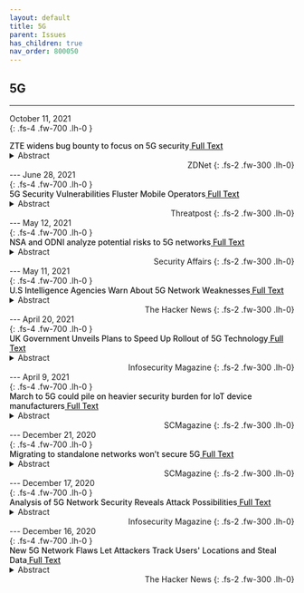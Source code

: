 ```yaml
---
layout: default
title: 5G 
parent: Issues 
has_children: true
nav_order: 800050
---
```


## 5G
---
October 11, 2021 <br>
{: .fs-4 .fw-700 .lh-0  }
<p style="font-weight:500; margin:0px" markdown="1">
ZTE widens bug bounty to focus on 5G security<a href="https://www.zdnet.com/article/zte-widens-bug-bounty-to-focus-on-5g-security/?&amp;web_view=true"> Full Text</a>
</p>
<details>
  <summary>Abstract</summary>
ZTE has widened a bug bounty scheme to plug security vulnerabilities in its products, especially potential holes brought about by the launch of commercial 5G networks and services.
</details>
<div style="text-align: right" markdown="1">
ZDNet
{: .fs-2 .fw-300 .lh-0}
</div>
---
June 28, 2021 <br>
{: .fs-4 .fw-700 .lh-0  }
<p style="font-weight:500; margin:0px" markdown="1">
5G Security Vulnerabilities Fluster Mobile Operators<a href="https://threatpost.com/mobile-operators-5g-security-vulnerabilities/167354/"> Full Text</a>
</p>
<details>
  <summary>Abstract</summary>
A survey from GSMA and Trend Micro shows a concerning lack of security capabilities for private 5G networks (think factories, smart cities, industrial IoT, utilities and more).
</details>
<div style="text-align: right" markdown="1">
Threatpost
{: .fs-2 .fw-300 .lh-0}
</div>
---
May 12, 2021 <br>
{: .fs-4 .fw-700 .lh-0  }
<p style="font-weight:500; margin:0px" markdown="1">
NSA and ODNI analyze potential risks to 5G networks<a href="https://securityaffairs.co/wordpress/117802/security/5g-networks-risks.html"> Full Text</a>
</p>
<details>
  <summary>Abstract</summary>
U.S. Intelligence agencies warn of weaknesses in 5G networks that could be exploited by crooks and nation-state actors for intelligence gathering.



The U.S. National Security Agency (NSA), along with the DHS Cybersecurity and Infrastructure Security...
</details>
<div style="text-align: right" markdown="1">
Security Affairs
{: .fs-2 .fw-300 .lh-0}
</div>
---
May 11, 2021 <br>
{: .fs-4 .fw-700 .lh-0  }
<p style="font-weight:500; margin:0px" markdown="1">
U.S Intelligence Agencies Warn About 5G Network Weaknesses<a href="https://thehackernews.com/2021/05/us-intelligence-agencies-warn-about-5g.html"> Full Text</a>
</p>
<details>
  <summary>Abstract</summary>
Inadequate implementation of telecom standards, supply chain threats, and weaknesses in systems architecture could pose major cybersecurity risks to 5G networks, potentially making them a lucrative target for cybercriminals and nation-state adversaries to exploit for valuable intelligence.  The analysis, which aims to identify and assess risks and vulnerabilities introduced by 5G adoption, was published on Monday by the U.S. National Security Agency (NSA), in partnership with the Office of the Director of National Intelligence (ODNI) and the Department of Homeland Security's (DHS) Cybersecurity and Infrastructure Security Agency (CISA).  "As new 5G policies and standards are released, there remains the potential for threats that impact the end-user," the report&nbsp; said . "For example, nation states may attempt to exert undue influence on standards that benefit their proprietary technologies and limit customers' choices to use other equipment or software."   S
</details>
<div style="text-align: right" markdown="1">
The Hacker News
{: .fs-2 .fw-300 .lh-0}
</div>
---
April 20, 2021 <br>
{: .fs-4 .fw-700 .lh-0  }
<p style="font-weight:500; margin:0px" markdown="1">
UK Government Unveils Plans to Speed Up Rollout of 5G Technology<a href="https://www.infosecurity-magazine.com:443/news/uk-govt-rollout-5g-tech/"> Full Text</a>
</p>
<details>
  <summary>Abstract</summary>
Under the proposals, it will be easier to introduced 5G-connected technology, particularly in countryside areas.
</details>
<div style="text-align: right" markdown="1">
Infosecurity Magazine
{: .fs-2 .fw-300 .lh-0}
</div>
---
April 9, 2021 <br>
{: .fs-4 .fw-700 .lh-0  }
<p style="font-weight:500; margin:0px" markdown="1">
March to 5G could pile on heavier security burden for IoT device manufacturers<a href="https://www.scmagazine.com/home/security-news/network-security/march-to-5g-could-pile-on-heavier-security-burden-for-iot-device-manufacturers/"> Full Text</a>
</p>
<details>
  <summary>Abstract</summary>
The financial burden of compliance with piling security standards could force some device manufacturers to walk away from highly regulated buyers like the Pentagon.
</details>
<div style="text-align: right" markdown="1">
SCMagazine
{: .fs-2 .fw-300 .lh-0}
</div>
---
December 21, 2020 <br>
{: .fs-4 .fw-700 .lh-0  }
<p style="font-weight:500; margin:0px" markdown="1">
Migrating to standalone networks won’t secure 5G<a href="https://www.scmagazine.com/endpoint-security/migrating-to-stand-alone-networks-alone-wont-secure-5g/"> Full Text</a>
</p>
<details>
  <summary>Abstract</summary>
The stack of technologies that 5G uses could allow attacks aimed at operator networks as well as subscribers, launched from international roaming networks, operator networks or even partner networks providing access to services.
</details>
<div style="text-align: right" markdown="1">
SCMagazine
{: .fs-2 .fw-300 .lh-0}
</div>
---
December 17, 2020 <br>
{: .fs-4 .fw-700 .lh-0  }
<p style="font-weight:500; margin:0px" markdown="1">
Analysis of 5G Network Security Reveals Attack Possibilities<a href="https://www.infosecurity-magazine.com:443/news/analysis-5g-security-attack/"> Full Text</a>
</p>
<details>
  <summary>Abstract</summary>
5G security research discloses exploit opportunities
</details>
<div style="text-align: right" markdown="1">
Infosecurity Magazine
{: .fs-2 .fw-300 .lh-0}
</div>
---
December 16, 2020 <br> 
{: .fs-4 .fw-700 .lh-0  }
<p style="font-weight:500; margin:0px" markdown="1">
New 5G Network Flaws Let Attackers Track Users' Locations and Steal Data<a href="https://thehackernews.com/2020/12/new-5g-network-flaws-let-attackers.html"> Full Text</a>
</p>
<details>
  <summary>Abstract</summary>
As 5G networks are being gradually rolled out in major cities across the world, an analysis of its network architecture has revealed a number of potential weaknesses that could be exploited to carry out a slew of cyber assaults, including denial-of-service (DoS) attacks to deprive subscribers of Internet access and intercept data traffic.  The findings form the basis of a new " 5G Standalone core security research " published by London-based cybersecurity firm Positive Technologies today, exactly six months after the firm released its " Vulnerabilities in LTE and 5G Networks 2020 " report in June detailing high impact flaws in LTE and 5G protocols.  "Key elements of network security include proper configuration of equipment, as well as authentication and authorization of network elements," Positive Technologies said.   "In the absence of these elements, the network becomes vulnerable [to] subscriber denial of service due to exploitation of vulnerabil
</details>
<div style="text-align: right" markdown="1">
The Hacker News
{: .fs-2 .fw-300 .lh-0}
</div> 

